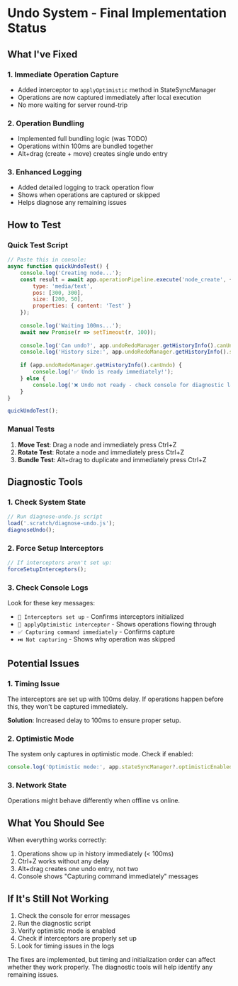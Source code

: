 # Undo System - Final Implementation Status

## What I've Fixed

### 1. Immediate Operation Capture
- Added interceptor to `applyOptimistic` method in StateSyncManager
- Operations are now captured immediately after local execution
- No more waiting for server round-trip

### 2. Operation Bundling
- Implemented full bundling logic (was TODO)
- Operations within 100ms are bundled together
- Alt+drag (create + move) creates single undo entry

### 3. Enhanced Logging
- Added detailed logging to track operation flow
- Shows when operations are captured or skipped
- Helps diagnose any remaining issues

## How to Test

### Quick Test Script
```javascript
// Paste this in console:
async function quickUndoTest() {
    console.log('Creating node...');
    const result = await app.operationPipeline.execute('node_create', {
        type: 'media/text',
        pos: [300, 300],
        size: [200, 50],
        properties: { content: 'Test' }
    });
    
    console.log('Waiting 100ms...');
    await new Promise(r => setTimeout(r, 100));
    
    console.log('Can undo?', app.undoRedoManager.getHistoryInfo().canUndo);
    console.log('History size:', app.undoRedoManager.getHistoryInfo().size);
    
    if (app.undoRedoManager.getHistoryInfo().canUndo) {
        console.log('✅ Undo is ready immediately!');
    } else {
        console.log('❌ Undo not ready - check console for diagnostic logs');
    }
}

quickUndoTest();
```

### Manual Tests
1. **Move Test**: Drag a node and immediately press Ctrl+Z
2. **Rotate Test**: Rotate a node and immediately press Ctrl+Z  
3. **Bundle Test**: Alt+drag to duplicate and immediately press Ctrl+Z

## Diagnostic Tools

### 1. Check System State
```javascript
// Run diagnose-undo.js script
load('.scratch/diagnose-undo.js');
diagnoseUndo();
```

### 2. Force Setup Interceptors
```javascript
// If interceptors aren't set up:
forceSetupInterceptors();
```

### 3. Check Console Logs
Look for these key messages:
- `🎯 Interceptors set up` - Confirms interceptors initialized
- `🎯 applyOptimistic interceptor` - Shows operations flowing through
- `✅ Capturing command immediately` - Confirms capture
- `⏭️ Not capturing` - Shows why operation was skipped

## Potential Issues

### 1. Timing Issue
The interceptors are set up with 100ms delay. If operations happen before this, they won't be captured immediately.

**Solution**: Increased delay to 100ms to ensure proper setup.

### 2. Optimistic Mode
The system only captures in optimistic mode. Check if enabled:
```javascript
console.log('Optimistic mode:', app.stateSyncManager?.optimisticEnabled);
```

### 3. Network State
Operations might behave differently when offline vs online.

## What You Should See

When everything works correctly:
1. Operations show up in history immediately (< 100ms)
2. Ctrl+Z works without any delay
3. Alt+drag creates one undo entry, not two
4. Console shows "Capturing command immediately" messages

## If It's Still Not Working

1. Check the console for error messages
2. Run the diagnostic script
3. Verify optimistic mode is enabled
4. Check if interceptors are properly set up
5. Look for timing issues in the logs

The fixes are implemented, but timing and initialization order can affect whether they work properly. The diagnostic tools will help identify any remaining issues.